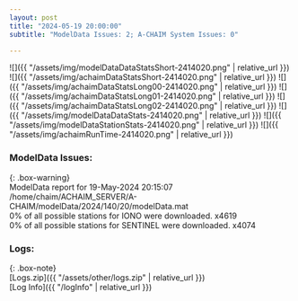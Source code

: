 ```yaml
---
layout: post
title: "2024-05-19 20:00:00"
subtitle: "ModelData Issues: 2; A-CHAIM System Issues: 0"

---
```


![]({{ "/assets/img/modelDataDataStatsShort-2414020.png" | relative_url }})
![]({{ "/assets/img/achaimDataStatsShort-2414020.png" | relative_url }})
![]({{ "/assets/img/achaimDataStatsLong00-2414020.png" | relative_url }})
![]({{ "/assets/img/achaimDataStatsLong01-2414020.png" | relative_url }})
![]({{ "/assets/img/achaimDataStatsLong02-2414020.png" | relative_url }})
![]({{ "/assets/img/modelDataDataStats-2414020.png" | relative_url }})
![]({{ "/assets/img/modelDataStationStats-2414020.png" | relative_url }})
![]({{ "/assets/img/achaimRunTime-2414020.png" | relative_url }})


### ModelData Issues:  
  
{: .box-warning}  
 ModelData report for 19-May-2024 20:15:07   
 /home/chaim/ACHAIM_SERVER/A-CHAIM/modelData/2024/140/20/modelData.mat   
 0% of all possible stations for IONO were downloaded. x4619   
 0% of all possible stations for SENTINEL were downloaded. x4074   
  


### Logs:  
  
{: .box-note}  
[Logs.zip]({{ "/assets/other/logs.zip" | relative_url }})  
[Log Info]({{ "/logInfo" | relative_url }})  
